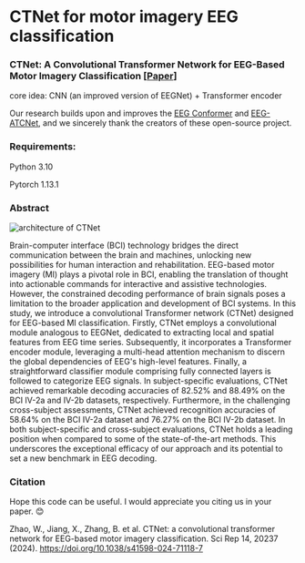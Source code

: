 # CTNet for motor imagery EEG classification
### CTNet: A Convolutional Transformer Network for EEG-Based Motor Imagery Classification [[Paper](https://www.nature.com/articles/s41598-024-71118-7)]
core idea: CNN (an improved version of EEGNet) + Transformer encoder 

Our research builds upon and improves the [EEG Conformer](https://github.com/eeyhsong/EEG-Conformer) and [EEG-ATCNet](https://github.com/Altaheri/EEG-ATCNet), and we sincerely thank the creators of these open-source project.

### Requirements:
Python 3.10

Pytorch 1.13.1

### Abstract
![architecture of CTNet](https://raw.githubusercontent.com/snailpt/CTNet/main/architecture.png)

Brain-computer interface (BCI) technology bridges the direct communication between the brain and machines, unlocking new possibilities for human interaction and rehabilitation. EEG-based motor imagery (MI) plays a pivotal role in BCI, enabling the translation of thought into actionable commands for interactive and assistive technologies. However, the constrained decoding performance of brain signals poses a limitation to the broader application and development of BCI systems. In this study, we introduce a convolutional Transformer network (CTNet) designed for EEG-based MI classification. Firstly, CTNet employs a convolutional module analogous to EEGNet, dedicated to extracting local and spatial features from EEG time series. Subsequently, it incorporates a Transformer encoder module, leveraging a multi-head attention mechanism to discern the global dependencies of EEG's high-level features. Finally, a straightforward classifier module comprising fully connected layers is followed to categorize EEG signals. In subject-specific evaluations, CTNet achieved remarkable decoding accuracies of 82.52% and 88.49% on the BCI IV-2a and IV-2b datasets, respectively. Furthermore, in the challenging cross-subject assessments, CTNet achieved recognition accuracies of 58.64% on the BCI IV-2a dataset and 76.27% on the BCI IV-2b dataset. In both subject-specific and cross-subject evaluations, CTNet holds a leading position when compared to some of the state-of-the-art methods. This underscores the exceptional efficacy of our approach and its potential to set a new benchmark in EEG decoding.

### Citation
Hope this code can be useful. I would appreciate you citing us in your paper. 😊

Zhao, W., Jiang, X., Zhang, B. et al. CTNet: a convolutional transformer network for EEG-based motor imagery classification. Sci Rep 14, 20237 (2024). https://doi.org/10.1038/s41598-024-71118-7
